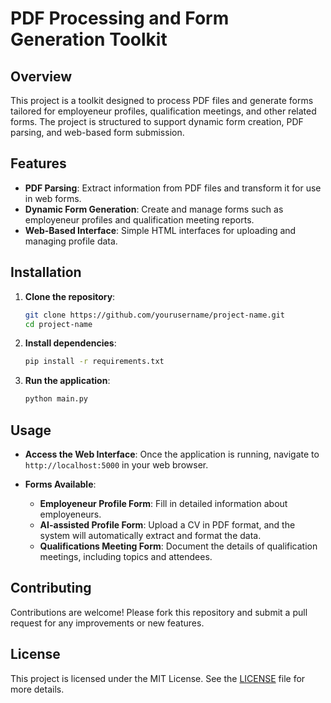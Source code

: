 # PDF Processing and Form Generation Toolkit

## Overview

This project is a toolkit designed to process PDF files and generate forms tailored for employeneur profiles, qualification meetings, and other related forms. The project is structured to support dynamic form creation, PDF parsing, and web-based form submission.

## Features

- **PDF Parsing**: Extract information from PDF files and transform it for use in web forms.
- **Dynamic Form Generation**: Create and manage forms such as employeneur profiles and qualification meeting reports.
- **Web-Based Interface**: Simple HTML interfaces for uploading and managing profile data.

## Installation

1. **Clone the repository**:
   ```bash
   git clone https://github.com/yourusername/project-name.git
   cd project-name
   ```

2. **Install dependencies**:
   ```bash
   pip install -r requirements.txt
   ```

3. **Run the application**:
   ```bash
   python main.py
   ```

## Usage

- **Access the Web Interface**:
  Once the application is running, navigate to `http://localhost:5000` in your web browser.
  
- **Forms Available**:
  - **Employeneur Profile Form**: Fill in detailed information about employeneurs.
  - **AI-assisted Profile Form**: Upload a CV in PDF format, and the system will automatically extract and format the data.
  - **Qualifications Meeting Form**: Document the details of qualification meetings, including topics and attendees.

## Contributing

Contributions are welcome! Please fork this repository and submit a pull request for any improvements or new features.

## License

This project is licensed under the MIT License. See the [LICENSE](LICENSE) file for more details.